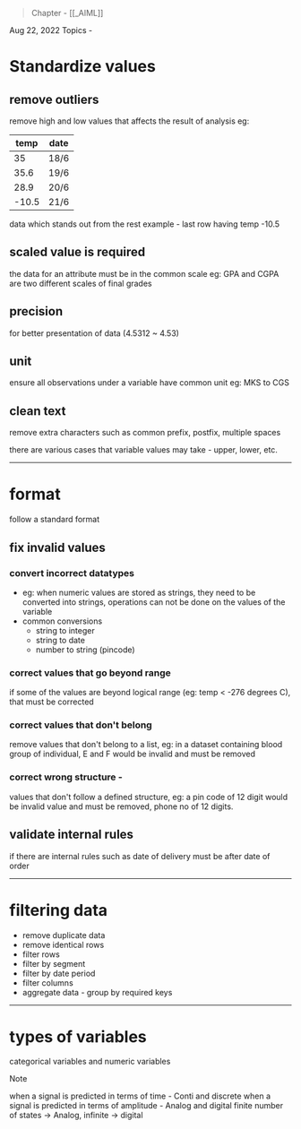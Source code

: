 >Chapter - [[_AIML]]

Aug 22, 2022
Topics - 

# Standardize values
## remove outliers
remove high and low values that affects the result of analysis
eg:

| temp | date |
| ---- | ---- |
| 35   | 18/6 |
| 35.6 | 19/6 | 
| 28.9 | 20/6 |
| -10.5 | 21/6 |
data which stands out from the rest
example - last row having temp -10.5


## scaled value is required
the data for an attribute must be in the common scale
eg: GPA and CGPA are two different scales of final grades 

## precision
for better presentation of data (4.5312 ~ 4.53)

## unit
ensure all observations under a variable have common unit
eg: MKS to CGS

## clean text
remove extra characters such as common prefix, postfix, multiple spaces

there are various cases that variable values may take - upper, lower, etc.

---
# format
follow a standard format

## fix invalid values
### convert incorrect datatypes
- eg: when numeric values are stored as strings, they need to be converted into strings, operations can not be done on the values of the variable
- common conversions
	- string to integer
	- string to date
	- number to string (pincode)

### correct values that go beyond range
if some of the values are beyond logical range (eg: temp < -276 degrees C), that must be corrected

### correct values that don't belong 
remove values that don't belong to a list, eg: in a dataset containing blood group of individual, E and F would be invalid and must be removed

### correct wrong structure - 
values that don't follow a defined structure, eg: a pin code of 12 digit would be invalid value and must be removed, phone no of 12 digits.

## validate internal rules
if there are internal rules such as date of delivery must be after date of order

---
# filtering data
- remove duplicate data
- remove identical rows
- filter rows
- filter by segment 
- filter by date period
- filter columns 
- aggregate data - group by required keys

---
# types of variables
categorical variables and numeric variables






>[!NOTE]
>when a signal is predicted in terms of time - Conti and discrete
>when a signal is predicted in terms of amplitude - Analog and digital
>finite number of states -> Analog, infinite -> digital




